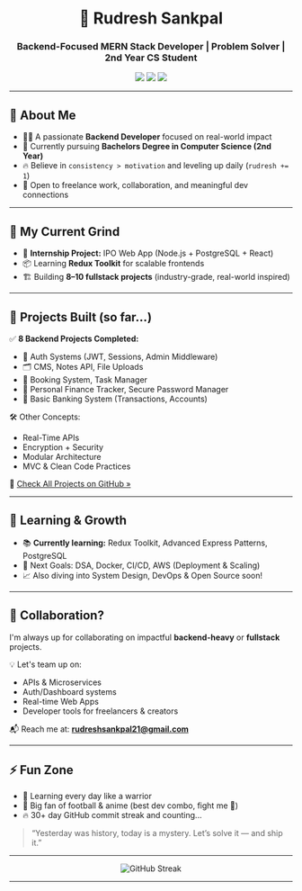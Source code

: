 <h1 align="center">🚀 Rudresh Sankpal</h1>
<h3 align="center">Backend-Focused MERN Stack Developer | Problem Solver | 2nd Year CS Student</h3>

<p align="center">
  <img src="https://img.shields.io/badge/Consistency-31+days-blue?style=flat-square" />
  <img src="https://img.shields.io/badge/Commits-Regular-success?style=flat-square" />
  <img src="https://img.shields.io/badge/Open%20to-Collaboration-yellow?style=flat-square" />
</p>

---

## 👋 About Me

- 🧑‍💻 A passionate **Backend Developer** focused on real-world impact
- 🏫 Currently pursuing **Bachelors Degree in Computer Science (2nd Year)**
- 🔥 Believe in `consistency > motivation` and leveling up daily (`rudresh += 1`)
- 🤝 Open to freelance work, collaboration, and meaningful dev connections

---

## 🚧 My Current Grind

- 🎯 **Internship Project:** IPO Web App (Node.js + PostgreSQL + React)
- 📦 Learning **Redux Toolkit** for scalable frontends
- 🏗️ Building **8–10 fullstack projects** (industry-grade, real-world inspired)

---

## 🔨 Projects Built (so far...)

✅ **8 Backend Projects Completed:**
- 🔐 Auth Systems (JWT, Sessions, Admin Middleware)
- 🗂️ CMS, Notes API, File Uploads
- 📅 Booking System, Task Manager
- 💸 Personal Finance Tracker, Secure Password Manager
- 🏦 Basic Banking System (Transactions, Accounts)

🛠️ Other Concepts:
- Real-Time APIs  
- Encryption + Security  
- Modular Architecture  
- MVC & Clean Code Practices  

🔗 [Check All Projects on GitHub »](https://github.com/rudreshsankpal21)

---

## 🧠 Learning & Growth

- 📚 **Currently learning:** Redux Toolkit, Advanced Express Patterns, PostgreSQL
- 🐳 Next Goals: DSA, Docker, CI/CD, AWS (Deployment & Scaling)
- 📈 Also diving into System Design, DevOps & Open Source soon!

---

## 🤝 Collaboration?

I'm always up for collaborating on impactful **backend-heavy** or **fullstack** projects.

💡 Let's team up on:
- APIs & Microservices  
- Auth/Dashboard systems  
- Real-time Web Apps  
- Developer tools for freelancers & creators

📬 Reach me at: **rudreshsankpal21@gmail.com**

---

## ⚡ Fun Zone

- 🧠 Learning every day like a warrior
- 🏐 Big fan of football & anime (best dev combo, fight me 😤)
- 🔥 30+ day GitHub commit streak and counting...

> “Yesterday was history, today is a mystery. Let’s solve it — and ship it.”

---

<p align="center">
  <img src="https://github-readme-streak-stats.herokuapp.com/?user=your-username&theme=radical" alt="GitHub Streak" />
</p>

---

